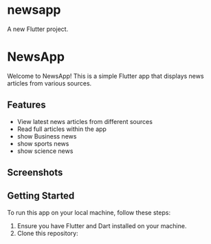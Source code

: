 # newsapp

A new Flutter project.

# NewsApp

Welcome to NewsApp! This is a simple Flutter app that displays news articles from various sources.

## Features

- View latest news articles from different sources
- Read full articles within the app
- show Business news
- show sports news
- show science news

## Screenshots





## Getting Started

To run this app on your local machine, follow these steps:

1. Ensure you have Flutter and Dart installed on your machine.
2. Clone this repository:
